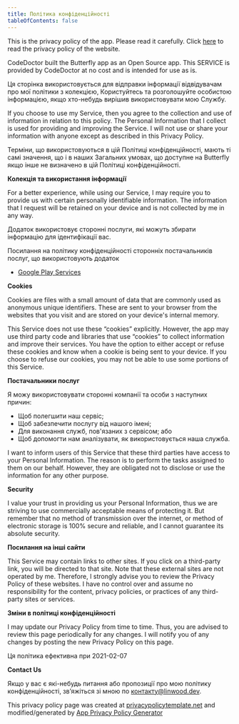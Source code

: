 ```yaml
---
title: Політика конфіденційності
tableOfContents: false
---
```


This is the privacy policy of the app. Please read it carefully.
Click [here](https://go.linwood.dev/privacypolicy) to read the privacy policy of the website.

CodeDoctor built the Butterfly app as an Open Source app. This SERVICE is provided by CodeDoctor at no cost and is intended for use as is.

Ця сторінка використовується для відправки інформації відвідувачам про мої політики з колекцією, Користуйтесь та розголошуйте особистою інформацією, якщо хто-небудь вирішив використовувати мою Службу.

If you choose to use my Service, then you agree to the collection and use of information in relation to this policy. The Personal Information that I collect is used for providing and improving the
Service. I will not use or share your information with anyone except as described in this Privacy Policy.

Терміни, що використовуються в цій Політиці конфіденційності, мають ті самі значення, що і в наших Загальних умовах, що доступне на Butterfly якщо інше не визначено в цій Політиці конфіденційності.

**Колекція та використання інформації**

For a better experience, while using our Service, I may require you to provide us with certain personally identifiable information. The information that I request will be retained on your device and
is not collected by me in any way.

Додаток використовує сторонні послуги, які можуть збирати інформацію для ідентифікації вас.

Посилання на політику конфіденційності сторонніх постачальників послуг, що використовують додаток

- [Google Play Services](https://www.google.com/policies/privacy/)

**Cookies**

Cookies are files with a small amount of data that are commonly used as anonymous unique identifiers. These are sent to your browser from the websites that you visit and are stored on your device's
internal memory.

This Service does not use these “cookies” explicitly. However, the app may use third party code and libraries that use “cookies” to collect information and improve their services. You have the option
to either accept or refuse these cookies and know when a cookie is being sent to your device. If you choose to refuse our cookies, you may not be able to use some portions of this Service.

**Постачальники послуг**

Я можу використовувати сторонні компанії та особи з наступних причин:

- Щоб полегшити наш сервіс;
- Щоб забезпечити послугу від нашого імені;
- Для виконання служб, пов'язаних з сервісом; або
- Щоб допомогти нам аналізувати, як використовується наша служба.

I want to inform users of this Service that these third parties have access to your Personal Information. The reason is to perform the tasks assigned to them on our behalf. However, they are obligated
not to disclose or use the information for any other purpose.

**Security**

I value your trust in providing us your Personal Information, thus we are striving to use commercially acceptable means of protecting it. But remember that no method of transmission over the internet,
or method of electronic storage is 100% secure and reliable, and I cannot guarantee its absolute security.

**Посилання на інші сайти**

This Service may contain links to other sites. If you click on a third-party link, you will be directed to that site. Note that these external sites are not operated by me. Therefore, I strongly
advise you to review the Privacy Policy of these websites. I have no control over and assume no responsibility for the content, privacy policies, or practices of any third-party sites or services.

**Зміни в політиці конфіденційності**

I may update our Privacy Policy from time to time. Thus, you are advised to review this page periodically for any changes. I will notify you of any changes by posting the new Privacy Policy on this
page.

Ця політика ефективна при 2021-02-07

**Contact Us**

Якщо у вас є які-небудь питання або пропозиції про мою політику конфіденційності, зв’яжіться зі мною по контакту@linwood.dev.

This privacy policy page was created at [privacypolicytemplate.net](https://privacypolicytemplate.net) and modified/generated
by [App Privacy Policy Generator](https://app-privacy-policy-generator.nisrulz.com/)
